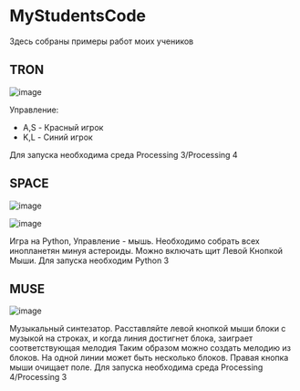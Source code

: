 # MyStudentsCode
Здесь собраны примеры работ моих учеников

## TRON

![image](https://github.com/Mad-Head-Code/MyStudentsCode/assets/150302659/0b529cc8-4774-4e96-9627-c71325c7faac)


Управление:
 - A,S - Красный игрок
 - K,L - Синий игрок

Для запуска необходима среда Processing 3/Processing 4

## SPACE

![image](https://github.com/Mad-Head-Code/MyStudentsCode/assets/150302659/709dff68-ab3e-40be-bb01-989dfc898621)

![image](https://github.com/Mad-Head-Code/MyStudentsCode/assets/150302659/cfe028d0-fde5-4f21-bbb7-e2853e56dede)


Игра на Python, Управление - мышь. Необходимо собрать всех инопланетян минуя астероиды.
Можно включать щит Левой Кнопкой Мыши. Для запуска необходим Python 3

## MUSE

![image](https://github.com/Mad-Head-Code/MyStudentsCode/assets/150302659/505767db-880f-40ef-a370-b8abfd9de683)


Музыкальный синтезатор.
Расставляйте левой кнопкой мыши блоки с музыкой на строках, и когда линия достигнет блока, заиграет соответствующая мелодия
Таким образом можно создать мелодию из блоков. На одной линии может быть несколько блоков.
Правая кнопка мыши очищает поле. Для запуска необходима среда Processing 4/Processing 3
